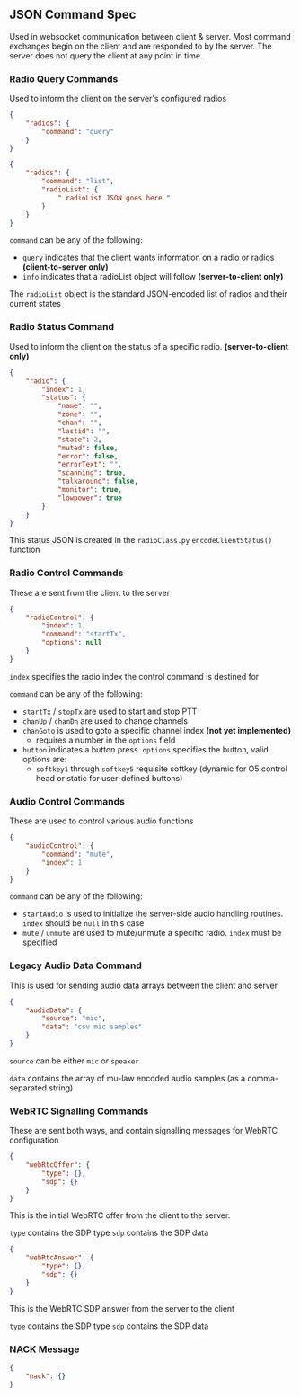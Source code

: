 ## JSON Command Spec

Used in websocket communication between client & server. Most command exchanges begin on the client and are responded to by the server. The server does not query the client at any point in time.

### Radio Query Commands

Used to inform the client on the server's configured radios

```json
{
    "radios": {
        "command": "query"
    }
}
```

```json
{
    "radios": {
        "command": "list",
        "radioList": {
            " radioList JSON goes here "
        }
    }
}
```

`command` can be any of the following:
- `query` indicates that the client wants information on a radio or radios **(client-to-server only)**
- `info` indicates that a radioList object will follow **(server-to-client only)**

The `radioList` object is the standard JSON-encoded list of radios and their current states

### Radio Status Command

Used to inform the client on the status of a specific radio. **(server-to-client only)**

```json
{
    "radio": {
        "index": 1,
        "status": {
            "name": "",
            "zone": "",
            "chan": "",
            "lastid": "",
            "state": 2,
            "muted": false,
            "error": false,
            "errorText": "",
            "scanning": true,
            "talkaround": false,
            "monitor": true,
            "lowpower": true
        }
    }
}
```

This status JSON is created in the `radioClass.py` `encodeClientStatus()` function

### Radio Control Commands

These are sent from the client to the server

```json
{
    "radioControl": {
        "index": 1,
        "command": "startTx",
        "options": null
    }
}
```

`index` specifies the radio index the control command is destined for

`command` can be any of the following:
- `startTx` / `stopTx` are used to start and stop PTT
- `chanUp` / `chanDn` are used to change channels
- `chanGoto` is used to goto a specific channel index **(not yet implemented)**
   - requires a number in the `options` field
- `button` indicates a button press. `options` specifies the button, valid options are:
   - `softkey1` through `softkey5` requisite softkey (dynamic for O5 control head or static for user-defined buttons)

### Audio Control Commands

These are used to control various audio functions

```json
{
    "audioControl": {
        "command": "mute",
        "index": 1
    }
}
```

`command` can be any of the following:
 - `startAudio` is used to initialize the server-side audio handling routines. `index` should be `null` in this case
 - `mute` / `unmute` are used to mute/unmute a specific radio. `index` must be specified
 

### Legacy Audio Data Command

This is used for sending audio data arrays between the client and server

```json
{
    "audioData": {
        "source": "mic",
        "data": "csv mic samples"
    }
}
```

`source` can be either `mic` or `speaker`

`data` contains the array of mu-law encoded audio samples (as a comma-separated string)

### WebRTC Signalling Commands

These are sent both ways, and contain signalling messages for WebRTC configuration

```json
{
    "webRtcOffer": {
        "type": {},
        "sdp": {}
    }
}
```

This is the initial WebRTC offer from the client to the server.

`type` contains the SDP type
`sdp` contains the SDP data

```json
{
    "webRtcAnswer": {
        "type": {},
        "sdp": {}
    }
}
```

This is the WebRTC SDP answer from the server to the client

`type` contains the SDP type
`sdp` contains the SDP data

### NACK Message

```json
{
    "nack": {}
}
```